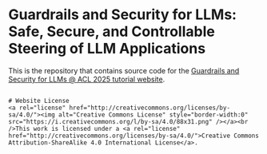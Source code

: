 # Guardrails and Security for LLMs: Safe, Secure, and Controllable Steering of LLM Applications

This is the repository that contains source code for the [Guardrails and Security for LLMs @ ACL 2025 tutorial website](https://llm-guardrails-security.github.io).

[//]: # (If you find Nerfies useful for your work please cite:)

[//]: # (```)

[//]: # (@article{park2021nerfies)

[//]: # (  author    = {Park, Keunhong and Sinha, Utkarsh and Barron, Jonathan T. and Bouaziz, Sofien and Goldman, Dan B and Seitz, Steven M. and Martin-Brualla, Ricardo},)

[//]: # (  title     = {Nerfies: Deformable Neural Radiance Fields},)

[//]: # (  journal   = {ACL},)

[//]: # (  year      = {2025},)

[//]: # (})
```

# Website License
<a rel="license" href="http://creativecommons.org/licenses/by-sa/4.0/"><img alt="Creative Commons License" style="border-width:0" src="https://i.creativecommons.org/l/by-sa/4.0/88x31.png" /></a><br />This work is licensed under a <a rel="license" href="http://creativecommons.org/licenses/by-sa/4.0/">Creative Commons Attribution-ShareAlike 4.0 International License</a>.
